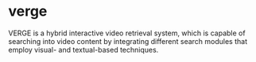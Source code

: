# verge
VERGE is a hybrid interactive video retrieval system, which is capable of searching into video content by integrating different search modules that employ visual- and textual-based techniques.
